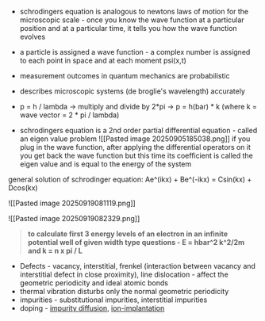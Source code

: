 
- schrodingers equation is analogous to newtons laws of motion for the microscopic scale - once you know the wave function at a particular position and at a particular time, it tells you how the wave function evolves
- a particle is assigned a wave function - a complex number is assigned to each point in space and at each moment psi(x,t)
- measurement outcomes in quantum mechanics are probabilistic
- describes microscopic systems (de broglie's wavelength) accurately
- p = h / lambda -> multiply and divide by 2*pi -> p = h(bar) * k (where k = wave vector = 2 * pi / lambda)

- schrodingers equation is a 2nd order partial differential equation - called an eigen value problem
![[Pasted image 20250905185038.png]]
if you plug in the wave function, after applying the differential operators on it you get back the wave function but this time its coefficient is called the eigen value and is equal to the energy of the system

general solution of schrodinger equation: Ae^(ikx) + Be^(-ikx) = Csin(kx) + Dcos(kx)

![[Pasted image 20250919081119.png]]

![[Pasted image 20250919082329.png]]

> **to calculate first 3 energy levels of an electron in an infinite potential well of given width type questions - E = hbar^2 k^2/2m and k = n x pi / L**

- Defects - vacancy, interstitial, frenkel (interaction between vacancy and interstitial defect in close proximity), line dislocation - affect the geometric periodicity and ideal atomic bonds
- thermal vibration disturbs only the normal geometric periodicity 
- impurities - substitutional impurities, interstitial impurities
- doping - [impurity diffusion](ion-diffusion.md), [ion-implantation](ion-implantation.md)